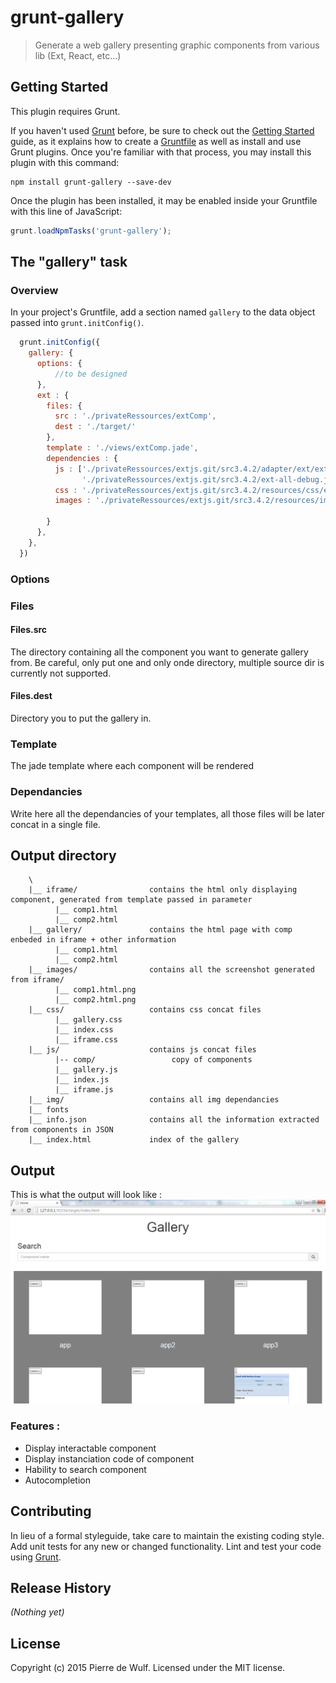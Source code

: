 # grunt-gallery

> Generate a web gallery presenting graphic components from various lib (Ext, React, etc...)

## Getting Started
This plugin requires Grunt.

If you haven't used [Grunt](http://gruntjs.com/) before, be sure to check out the [Getting Started](http://gruntjs.com/getting-started) guide, as it explains how to create a [Gruntfile](http://gruntjs.com/sample-gruntfile) as well as install and use Grunt plugins. Once you're familiar with that process, you may install this plugin with this command:

```shell
npm install grunt-gallery --save-dev
```

Once the plugin has been installed, it may be enabled inside your Gruntfile with this line of JavaScript:

```js
grunt.loadNpmTasks('grunt-gallery');
```

## The "gallery" task

### Overview
In your project's Gruntfile, add a section named `gallery` to the data object passed into `grunt.initConfig()`.

```js
  grunt.initConfig({
    gallery: {
      options: {
          //to be designed
      },
      ext : {
        files: {
          src : './privateRessources/extComp',
          dest : './target/'
        },
        template : './views/extComp.jade',
        dependencies : {
          js : ['./privateRessources/extjs.git/src3.4.2/adapter/ext/ext-base-debug.js',
                './privateRessources/extjs.git/src3.4.2/ext-all-debug.js'],
          css : './privateRessources/extjs.git/src3.4.2/resources/css/ext-all.css',
          images : './privateRessources/extjs.git/src3.4.2/resources/images/'

        }
      },
    },
  })
```

### Options

### Files

#### Files.src

The directory containing all the component you want to generate gallery from. Be careful, only put one and only onde directory, multiple source dir is currently not supported.

#### Files.dest

Directory you to put the gallery in.

### Template

The jade template where each component will be rendered

### Dependancies

Write here all the dependancies of your templates, all those files will be later concat in a single file.

## Output directory

```
    \
    |__ iframe/                contains the html only displaying component, generated from template passed in parameter
          |__ comp1.html
          |__ comp2.html
    |__ gallery/               contains the html page with comp enbeded in iframe + other information
          |__ comp1.html
          |__ comp2.html
    |__ images/                contains all the screenshot generated from iframe/
          |__ comp1.html.png
          |__ comp2.html.png
    |__ css/                   contains css concat files 
          |__ gallery.css
          |__ index.css
          |__ iframe.css
    |__ js/                    contains js concat files
          |-- comp/                 copy of components
          |__ gallery.js
          |__ index.js
          |__ iframe.js
    |__ img/                   contains all img dependancies
    |__ fonts
    |__ info.json              contains all the information extracted from components in JSON
    |__ index.html             index of the gallery

```

## Output
 
This is what the output will look like :
![alt text](./doc/index.png "Index page of gallery")

### Features :

* Display interactable component
* Display instanciation code of component
* Hability to search component
* Autocompletion 

## Contributing
In lieu of a formal styleguide, take care to maintain the existing coding style. Add unit tests for any new or changed functionality. Lint and test your code using [Grunt](http://gruntjs.com/).

## Release History
_(Nothing yet)_

## License
Copyright (c) 2015 Pierre de Wulf. Licensed under the MIT license.
